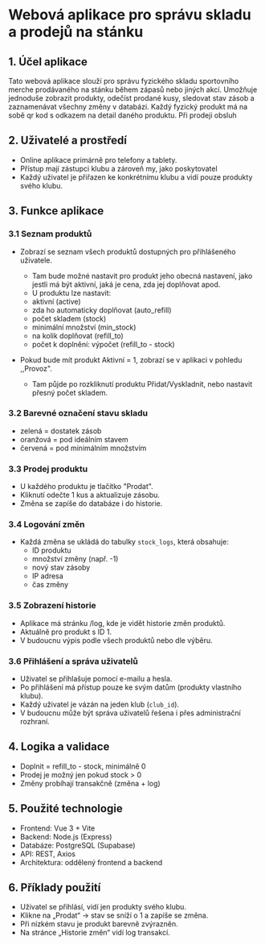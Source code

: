# Webová aplikace pro správu skladu a prodejů na stánku

## 1. Účel aplikace

Tato webová aplikace slouží pro správu fyzického skladu sportovního merche prodávaného na stánku během zápasů nebo jiných akcí. Umožňuje jednoduše zobrazit produkty, odečíst prodané kusy, sledovat stav zásob a zaznamenávat všechny změny v databázi. Každý fyzický produkt má na sobě qr kod s odkazem na detail daného produktu. Při prodeji obsluh

## 2. Uživatelé a prostředí

- Online aplikace primárně pro telefony a tablety.
- Přístup mají zástupci klubu a zároveň my, jako poskytovatel
- Každý uživatel je přiřazen ke konkrétnímu klubu a vidí pouze produkty svého klubu.

## 3. Funkce aplikace

### 3.1 Seznam produktů

- Zobrazí se seznam všech produktů dostupných pro přihlášeného uživatele.
    - Tam bude možné nastavit pro produkt jeho obecná nastavení, jako jestli má být aktivní, jaká je cena, zda jej doplňovat apod.
     - U produktu lze nastavit:
     - aktivní (active)
     - zda ho automaticky doplňovat (auto_refill)
     - počet skladem (stock)
     - minimální množství (min_stock)
     - na kolik doplňovat (refill_to)
     - počet k doplnění: výpočet (refill_to - stock)
     
- Pokud bude mít produkt Aktivní = 1, zobrazí se v aplikaci v pohledu ,,Provoz".
    - Tam půjde po rozkliknutí produktu Přidat/Vyskladnit, nebo nastavit přesný počet skladem.
    

### 3.2 Barevné označení stavu skladu

- zelená = dostatek zásob
- oranžová = pod ideálním stavem
- červená = pod minimálním množstvím

### 3.3 Prodej produktu

- U každého produktu je tlačítko "Prodat".
- Kliknutí odečte 1 kus a aktualizuje zásobu.
- Změna se zapíše do databáze i do historie.

### 3.4 Logování změn

- Každá změna se ukládá do tabulky `stock_logs`, která obsahuje:
  - ID produktu
  - množství změny (např. -1)
  - nový stav zásoby
  - IP adresa
  - čas změny

### 3.5 Zobrazení historie

- Aplikace má stránku /log, kde je vidět historie změn produktů.
- Aktuálně pro produkt s ID 1.
- V budoucnu výpis podle všech produktů nebo dle výběru.

### 3.6 Přihlášení a správa uživatelů

- Uživatel se přihlašuje pomocí e-mailu a hesla.
- Po přihlášení má přístup pouze ke svým datům (produkty vlastního klubu).
- Každý uživatel je vázán na jeden klub (`club_id`).
- V budoucnu může být správa uživatelů řešena i přes administrační rozhraní.

## 4. Logika a validace

- Doplnit = refill_to - stock, minimálně 0
- Prodej je možný jen pokud stock > 0
- Změny probíhají transakčně (změna + log)

## 5. Použité technologie

- Frontend: Vue 3 + Vite
- Backend: Node.js (Express)
- Databáze: PostgreSQL (Supabase)
- API: REST, Axios
- Architektura: oddělený frontend a backend

## 6. Příklady použití

- Uživatel se přihlásí, vidí jen produkty svého klubu.
- Klikne na „Prodat“ → stav se sníží o 1 a zapíše se změna.
- Při nízkém stavu je produkt barevně zvýrazněn.
- Na stránce „Historie změn“ vidí log transakcí.

